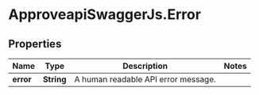 # ApproveapiSwaggerJs.Error

## Properties
Name | Type | Description | Notes
------------ | ------------- | ------------- | -------------
**error** | **String** | A human readable API error message. | 


